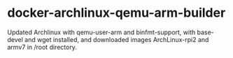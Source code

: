 # docker-archlinux-qemu-arm-builder
Updated Archlinux with qemu-user-arm and binfmt-support, with base-devel and wget installed, and downloaded images ArchLinux-rpi2 and armv7 in /root directory.
